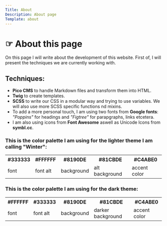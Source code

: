 ```yaml
---
Title: About
Description: About page
Template: about
---
```


# <span class="greeting">&#9758;</span> About this page

On this page I will write about the development of this website. First of, I will present the techniques we are currently working with.

## Techniques:

- **Pico CMS** to handle Markdown files and transform them into HTML.
- **Twig** to create templates.
- **SCSS** to write our CSS in a modular way and trying to use variables. We will also use more SCSS specific functions nd mixins.
- To add a more personal touch, I am using two fonts from **Google fonts**: _"Poppins"_ for headings and _"Figtree"_ for parapgraphs, links etcetera.
- I am also using icons from **Font Awesome** aswell as Unicode Icons from **symbl.cc**.

<div class="palette-div">

<h3>This is the color palette I am using for the lighter theme I am calling "Winter":</h3>

<table class="palette-table winter-palette">
<tr>
<th>#333333</th>
<th>#FFFFFF</th>
<th>#8190DE</th>
<th>#81CBDE</th>
<th>#C4ABE0</th>
</tr>
<tr>
<td><span class="usage">font</span></td>
<td><span class="usage">font alt</span></td>
<td> <span class="usage"> background </span> </td>
<td> <span class="usage">alt background </span></td>
<td><span class="usage">accent color </span></td>
</tr>
</table>

<h3>This is the color palette I am using for the dark theme:</h3>

<table class="palette-table dark-palette">
<tr>
<th>#FFFFFF</th>
<th>#333333</th>
<th>#8190DE</th>
<th>#81CBDE</th>
<th>#C4ABE0</th>
</tr>
<tr>
<td><span class="usage">font</span></td>
<td><span class="usage">font alt</span></td>
<td> <span class="usage"> background </span> </td>
<td> <span class="usage">darker background </span></td>
<td><span class="usage">accent color </span></td>
</tr>
</table>
</div>

